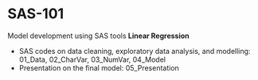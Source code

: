 # SAS-101
Model development using SAS tools
**Linear Regression**

* SAS codes on data cleaning, exploratory data analysis, and modelling: 01_Data, 02_CharVar, 03_NumVar, 04_Model
* Presentation on the final model: 05_Presentation

